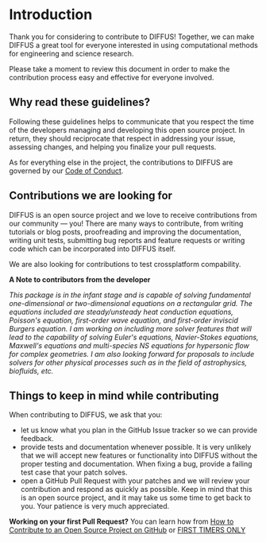# Introduction

Thank you for considering to contribute to DIFFUS! Together, we can make DIFFUS a great tool for everyone interested in using computational methods for engineering and science research.

Please take a moment to review this document in order to make the contribution process easy and effective for everyone involved.

## Why read these guidelines?

Following these guidelines helps to communicate that you respect the time of the developers managing and developing this open source project. In return, they should reciprocate that respect in addressing your issue, assessing changes, and helping you finalize your pull requests.

As for everything else in the project, the contributions to DIFFUS are governed by our [Code of Conduct](CODE-OF-CONDUCT.md).

## Contributions we are looking for

DIFFUS is an open source project and we love to receive contributions from our community — you! There are many ways to contribute, from writing tutorials or blog posts, proofreading and improving the documentation, writing unit tests, submitting bug reports and feature requests or writing code which can be incorporated into DIFFUS itself.

We are also looking for contributions to test crossplatform compability.

**A Note to contributors from the developer**

*This package is in the infant stage and is capable of solving fundamental one-dimensional or two-dimensional equations on a rectangular grid. The equations included are steady/unsteady heat conduction equations, Poisson's equation, first-order wave equation, and first-order inviscid Burgers equation. I am working on including more solver features that will lead to the capability of solving Euler's equations, Navier-Stokes equations, Maxwell's equations and multi-species NS equations for hypersonic flow for complex geometries. I am also looking forward for proposals to include solvers for other physical processes such as in the field of astrophysics, biofluids, etc.*

## Things to keep in mind while contributing

When contributing to DIFFUS, we ask that you:

* let us know what you plan in the GitHub Issue tracker so we can provide feedback.
* provide tests and documentation whenever possible. It is very unlikely that we will accept new features or functionality into DIFFUS without the proper testing and documentation. When fixing a bug, provide a failing test case that your patch solves.
* open a GitHub Pull Request with your patches and we will review your contribution and respond as quickly as possible. Keep in mind that this is an open source project, and it may take us some time to get back to you. Your patience is very much appreciated.

**Working on your first Pull Request?**
You can learn how from [How to Contribute to an Open Source Project on GitHub](https://kcd.im/pull-request) or [FIRST TIMERS ONLY](https://www.firsttimersonly.com/)
